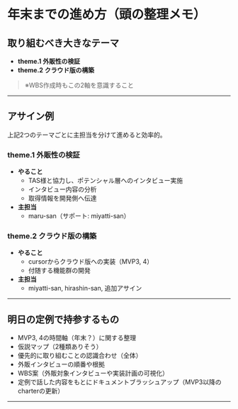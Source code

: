 # 年末までの進め方（頭の整理メモ）

## 取り組むべき大きなテーマ

- **theme.1 外販性の検証**
- **theme.2 クラウド版の構築**

> ※WBS作成時もこの2軸を意識すること

---

## アサイン例

上記2つのテーマごとに主担当を分けて進めると効率的。

### theme.1 外販性の検証

- **やること**
    - TAS様と協力し、ポテンシャル層へのインタビュー実施
    - インタビュー内容の分析
    - 取得情報を開発側へ伝達
- **主担当**  
    - maru-san（サポート: miyatti-san）

### theme.2 クラウド版の構築

- **やること**
    - cursorからクラウド版への実装（MVP3, 4）
    - 付随する機能群の開発
- **主担当**  
    - miyatti-san, hirashin-san, 追加アサイン

---

## 明日の定例で持参するもの

- MVP3, 4の時間軸（年末？）に関する整理
- 仮説マップ（2種類ありそう）
- 優先的に取り組むことの認識合わせ（全体）
- 外販インタビューの順番や根拠
- WBS案（外販対象インタビューや実装計画の可視化）
- 定例で話した内容をもとにドキュメントブラッシュアップ（MVP3以降のcharterの更新）

---